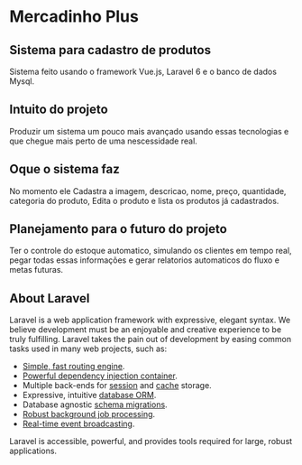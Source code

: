 # Mercadinho Plus

## Sistema para cadastro de produtos

<p> Sistema feito usando o framework Vue.js, Laravel 6 e o banco de dados Mysql.</p>

## Intuito do projeto

<p> Produzir um sistema um pouco mais avançado usando essas tecnologias e que chegue mais perto de uma nescessidade real.</p>

## Oque o sistema faz

<p> No momento ele Cadastra a imagem, descricao, nome, preço, quantidade, categoria do produto, Edita o produto e lista os produtos já cadastrados. </p>

## Planejamento para o futuro do projeto

<p> Ter o controle do estoque automatico, simulando os clientes em tempo real, pegar todas essas informações e gerar relatorios automaticos do fluxo e metas futuras.</p>

## About Laravel

Laravel is a web application framework with expressive, elegant syntax. We believe development must be an enjoyable and creative experience to be truly fulfilling. Laravel takes the pain out of development by easing common tasks used in many web projects, such as:

- [Simple, fast routing engine](https://laravel.com/docs/routing).
- [Powerful dependency injection container](https://laravel.com/docs/container).
- Multiple back-ends for [session](https://laravel.com/docs/session) and [cache](https://laravel.com/docs/cache) storage.
- Expressive, intuitive [database ORM](https://laravel.com/docs/eloquent).
- Database agnostic [schema migrations](https://laravel.com/docs/migrations).
- [Robust background job processing](https://laravel.com/docs/queues).
- [Real-time event broadcasting](https://laravel.com/docs/broadcasting).

Laravel is accessible, powerful, and provides tools required for large, robust applications.